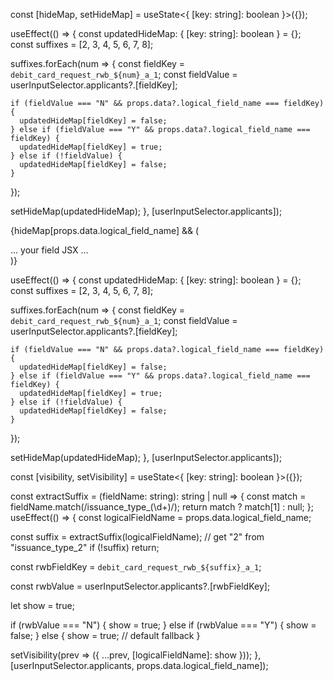 const [hideMap, setHideMap] = useState<{ [key: string]: boolean }>({});

useEffect(() => {
  const updatedHideMap: { [key: string]: boolean } = {};
  const suffixes = [2, 3, 4, 5, 6, 7, 8];

  suffixes.forEach(num => {
    const fieldKey = `debit_card_request_rwb_${num}_a_1`;
    const fieldValue = userInputSelector.applicants?.[fieldKey];

    if (fieldValue === "N" && props.data?.logical_field_name === fieldKey) {
      updatedHideMap[fieldKey] = false;
    } else if (fieldValue === "Y" && props.data?.logical_field_name === fieldKey) {
      updatedHideMap[fieldKey] = true;
    } else if (!fieldValue) {
      updatedHideMap[fieldKey] = false;
    }
  });

  setHideMap(updatedHideMap);
}, [userInputSelector.applicants]);

{hideMap[props.data.logical_field_name] && (
  <div>... your field JSX ...</div>
)}

useEffect(() => {
  const updatedHideMap: { [key: string]: boolean } = {};
  const suffixes = [2, 3, 4, 5, 6, 7, 8];

  suffixes.forEach(num => {
    const fieldKey = `debit_card_request_rwb_${num}_a_1`;
    const fieldValue = userInputSelector.applicants?.[fieldKey];

    if (fieldValue === "N" && props.data?.logical_field_name === fieldKey) {
      updatedHideMap[fieldKey] = false;
    } else if (fieldValue === "Y" && props.data?.logical_field_name === fieldKey) {
      updatedHideMap[fieldKey] = true;
    } else if (!fieldValue) {
      updatedHideMap[fieldKey] = false;
    }
  });

  setHideMap(updatedHideMap);
}, [userInputSelector.applicants]);

const [visibility, setVisibility] = useState<{ [key: string]: boolean }>({});

const extractSuffix = (fieldName: string): string | null => {
  const match = fieldName.match(/issuance_type_(\d+)/);
  return match ? match[1] : null;
};
useEffect(() => {
  const logicalFieldName = props.data.logical_field_name;

  const suffix = extractSuffix(logicalFieldName); // get "2" from "issuance_type_2"
  if (!suffix) return;

  const rwbFieldKey = `debit_card_request_rwb_${suffix}_a_1`;

  const rwbValue = userInputSelector.applicants?.[rwbFieldKey];

  let show = true;

  if (rwbValue === "N") {
    show = true;
  } else if (rwbValue === "Y") {
    show = false;
  } else {
    show = true; // default fallback
  }

  setVisibility(prev => ({
    ...prev,
    [logicalFieldName]: show
  }));
}, [userInputSelector.applicants, props.data.logical_field_name]);


